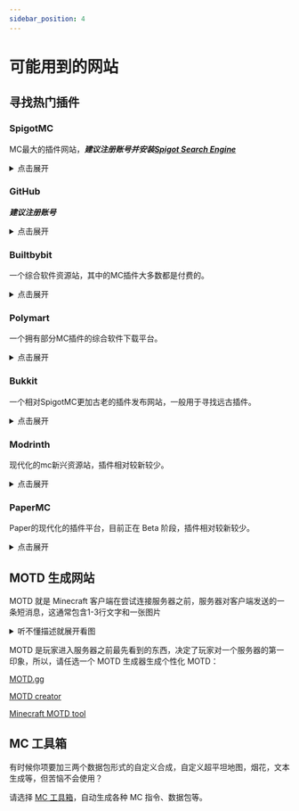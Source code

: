 ```yaml
---
sidebar_position: 4
---
```


# 可能用到的网站

## 寻找热门插件

### SpigotMC

MC最大的插件网站，***建议注册账号并安装[Spigot Search Engine](https://www.spigotmc.org/resources/spigotsearchengine.54108/)***

<details>
  <summary>点击展开</summary>

![](https://static.spigotmc.org/img/spigot.png)

SpigotMC应该是目前mc开服圈最大的插件网站了，最大的问题是搜索引擎拉胯。

<details>
  <summary>注册问题</summary>

![](_images/spigotmc.png)

使用魔法就可以看到验证了，而不是傻呵呵的跟人说

**SpigotMC不开放注册**

**老外的网站真反人类**

</details>

[SpigotMC](https://www.spigotmc.org/)

</details>

### GitHub

***建议注册账号***

<details>
  <summary>点击展开</summary>

![](https://logos-world.net/wp-content/uploads/2020/11/GitHub-Symbol.png)

全球最大的社交编程及代码托管网站

许多开发者会把自己编写的插件发到GitHub

虽然不登录账号不影响你浏览仓库和下载Release等

但是登录后可以给作者发issues来报告问题，提交新需求/建议，还可以下载actions中的文件

<details>
  <summary>注册问题</summary>

[在 GitHub 上创建帐户](https://docs.github.com/zh/get-started/start-your-journey/creating-an-account-on-github)

</details>

<details>
  <summary>连不上怎么办</summary>

使用魔法或者

[点击此处](https://cn.bing.com/search?q=%E8%BF%9E%E4%B8%8D%E4%B8%8AGitHub%E6%80%8E%E4%B9%88%E5%8A%9E)

</details>

<details>
  <summary>下载太慢怎么办</summary>

使用魔法或者用加速地址

https://gitmirror.com/files.html

https://moeyy.cn/gh-proxy

https://ghps.cc/

</details>

[Github](https://github.com)

</details>

### Builtbybit

一个综合软件资源站，其中的MC插件大多数都是付费的。

<details>
  <summary>点击展开</summary>

![图标](https://raw.githubusercontent.com/swanis/builtbybit-java-api-wrapper/main/assets/icon-blue.png)

如果你的钱包空空就别考虑了

此外，此网站和 CurseForge 一样并不只有 Minecraft 相关改装资源，请注意识别别看错了

*链接已重定向到 Minecraft 相关资源区*
[Builtbybit](https://builtbybit.com/resources/categories/minecraft-plugins.1/)

</details>

### Polymart

一个拥有部分MC插件的综合软件下载平台。

<details>
  <summary>点击展开</summary>

![图标](https://polymart.org/style/logoLight.png)

和 CurseForge、Modrinth 一样并不只有插件资源，也还有付费资源

[Polymart](https://polymart.org)

</details>

### Bukkit

一个相对SpigotMC更加古老的插件发布网站，一般用于寻找远古插件。

<details>
  <summary>点击展开</summary>

![图标](https://minecraft.fr/wp-content/uploads/2013/05/bukkit.jpg)

（对没错这是个资源站我没开玩笑😅）

Bukkit为Minecraft社区提供一个强大，精心设计和深思熟虑的解决方案，以扩展和控制其服务器，于是便有了这个站点

你可以在此查找到那些从远古时期就存在的插件

[Bukkit](https://dev.bukkit.org/)

</details>

### Modrinth

现代化的mc新兴资源站，插件相对较新较少。

<details>
  <summary>点击展开</summary>

![图标](https://avatars.githubusercontent.com/u/67560307?s=280&v=4)

Modrinth 闪电般的搜索速度和强大的过滤器可让您在输入时找到所需的内容

因为是新兴资源站，某些资源并未在此发布，但是足够你用了

[Modrinth](https://modrinth.com/)

</details>

### PaperMC

Paper的现代化的插件平台，目前正在 Beta 阶段，插件相对较新较少。

<details>
  <summary>点击展开</summary>

![图标](https://docs.papermc.io/assets/images/papermc-logomark-512-f125384f3367cd4d9291ca983fcb7334.png)

对于 Folia 服务器找插件的一个好去处，PaperMC 提供的全新插件搜索平台，相较 Spigot 落后的搜索引擎有所提升。

[PaperMC](https://hangar.papermc.io/)

</details>

## MOTD 生成网站

MOTD 就是 Minecraft 客户端在尝试连接服务器之前，服务器对客户端发送的一条短消息，这通常包含1-3行文字和一张图片

<details>
  <summary>听不懂描述就展开看图</summary>

![](https://proxy.spigotmc.org/cf2c551f2df61bb0920de3e08ffda755a9b3ddf3?url=https%3A%2F%2Fgithub.com%2FAlexProgrammerDE%2FPistonMOTD%2Fraw%2F4.1.0%2Fimages%2Fpreview.png)

</details>

MOTD 是玩家进入服务器之前最先看到的东西，决定了玩家对一个服务器的第一印象，所以，请任选一个 MOTD 生成器生成个性化 MOTD：

[MOTD.gg](https://motd.gg)

[MOTD creator](https://mctools.org/motd-creator)

[Minecraft MOTD tool](https://minecraft.tools/en/motd.php)

## MC 工具箱

有时候你项要加三两个数据包形式的自定义合成，自定义超平坦地图，烟花，文本生成等，但苦恼不会使用？

请选择 [MC 工具箱](https://minecraft.tools/)，自动生成各种 MC 指令、数据包等。
